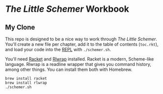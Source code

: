 # *The Little Schemer* Workbook

## My Clone

This repo is designed to be a nice way to work through *The Little Schemer*. You'll create a new file per chapter, add it to the table of contents (`toc.rkt`), and load your code into the [REPL][1] with `./schemer.sh`.

[1]: https://en.wikipedia.org/wiki/Read%E2%80%93eval%E2%80%93print_loop

You'll need [Racket][2] and [Rlwrap][3] installed. Racket is a modern, Scheme-like language. Rlwrap is a readline wrapper that gives you command history, among other things. You can install them both with Homebrew.

    brew install racket
    brew install rlwrap
    ./schemer.sh

[2]: http://racket-lang.org/
[3]: https://github.com/hanslub42/rlwrap
